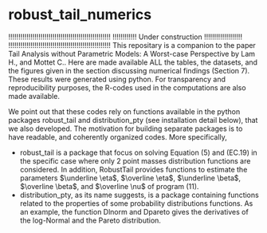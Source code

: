 # robust_tail_numerics

!!!!!!!!!!!!!!!!!!!!!!!!!!!!!!!!!!!!!!!!!!!!!!!!!!!
!!!!!!!!!!!! Under construction !!!!!!!!!!!!!!!!!!!
!!!!!!!!!!!!!!!!!!!!!!!!!!!!!!!!!!!!!!!!!!!!!!!!!!!
This repositary is a companion to the paper Tail Analysis without Parametric Models: A Worst-case Perspective by Lam H.,
and Mottet C.. Here are made available ALL the tables, the datasets, and the figures given in the section discussing
numerical findings (Section 7). These results were generated using python. For
transparency and reproducibility purposes, the R-codes used in the computations are also made available.

We point out that these codes rely on functions available in the python packages robust_tail and distribution_pty (see
installation detail below), that we also developed. The motivation for building separate packages is to have readable,
and coherently organized codes. More specifically,

* robust_tail is a package that focus on solving Equation (5) and (EC.19) in the specific case where only 2 point masses
distribution functions are considered. In addition, RobustTail provides functions to estimate the parameters
$\underline \eta$, $\overline \eta$, $\underline \beta$, $\overline \beta$, and $\overline \nu$ of program (11).
* distribution_pty, as its name suggests, is a package containing functions related to the properties of some probability
distributions functions. As an example, the function Dlnorm and Dpareto gives the derivatives of the log-Normal and the
Pareto distribution.

